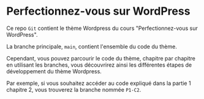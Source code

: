# Perfectionnez-vous sur WordPress

Ce repo `Git` contient le thème Wordpress du cours "Perfectionnez-vous sur WordPress".

La branche principale, `main`, contient l'ensemble du code du thème.

Cependant, vous pouvez parcourir le code du thème, chapitre par chapitre en utilisant les branches, vous découvrirez ainsi les différentes étapes de développement du thème Wordpress.

Par exemple, si vous souhaitez accéder au code expliqué dans la partie 1 chapitre 2, vous trouverez la branche nommée `P1-C2`.